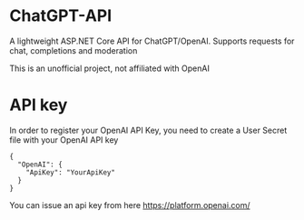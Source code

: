 # ChatGPT-API
A lightweight ASP.NET Core API for ChatGPT/OpenAI. Supports requests for chat, completions and moderation

This is an unofficial project, not affiliated with OpenAI

# API key
In order to register your OpenAI API Key, you need to create a User Secret file with your OpenAI API key
```
{
  "OpenAI": {
    "ApiKey": "YourApiKey"
  }
}
```
You can issue an api key from here https://platform.openai.com/

